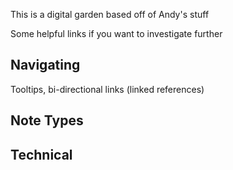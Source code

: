 This is a digital garden based off of Andy's stuff

Some helpful links if you want to investigate further

## Navigating
Tooltips, bi-directional links (linked references)

## Note Types

## Technical
